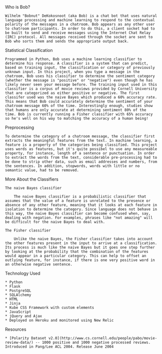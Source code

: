 Who is Bob? 

    Wilhelm "Bobnut" DeKokosnoot (aka Bob) is a chat bot that uses natural language processing and machine learning to respond to the contextual polarity of the messages in a chatroom. Bob appears as any other user to chatroom participants. In order to do this, a client socket had to be built to send and receive messages using the Internet Chat Relay (IRC) protocol. All messages received through the socket are sent to Bob who sorts them and sends the appropriate output back.

Statistical Classification

    Programmed in Python, Bob uses a machine learning classifier to determine his response. A classifier is a system that can predict, based on training input, the classification or category of previously unknown input. In this project, when you type a message in the chatroom, Bob uses his classifier to determine the sentiment category (whether the message is "positive" or "negative") even though he has likely never seen your message before. The training input used in this classifier is a corpus of movie reviews provided by Cornell University that are categorized as either positive or negative. The first classifer used was the naive Bayes which produced a 60% accuracy rate. This means that Bob could accurately determine the sentiment of your chatroom message 60% of the time. Interestingly enough, studies show that humans are only accurate at determining sentiment 80% of the time. Bob is currently running a Fisher classifier with 65% accuracy so he's well on his way to matching the accuracy of a human being!

Preprocessing

    To determine the category of a chatroom message, the classifier first extracts the meaningful features from the text. In machine learning, a feature is a property of the categories being classified. This project uses words as features, but it's quite possibel to use any measureable property, for instance, length of a sentence or punctuation. In order to extract the words from the text, considerable pre-processing had to be done to strip other data, such as email addresses and numbers, from the sentences. In addition, stopwords, words with little or no semantic value, had to be removed. 

More About the Classifiers

    The naive Bayes classifier

        The naive Bayes classifier is a probabilistic classifier that assumes that the value of a feature is unrelated to the presence or absence of any other feature, meaning that it looks at each feature in isolation to determine the category. Since language does not behave in this way, the naive Bayes classifier can become confused when, say, dealing with negation. For examples, phrases like "not amazing" will be difficult for the naive Bayes to deal with. 

    The Fisher classifier
        
        Unlike the naive Bayes, the Fisher classifier takes into account the other features present in the input to arrive at a classification. Its process is much like the naive Bayes but it goes one step further by looking at the probability that the combination of the features would appear in a particular category. This can help to offset an outlying feature, for instance, if there is one very positive word in an otherwise negative sentence. 

Technology Used

    * Python
    * Flask
    * PostgreSQL
    * SQLAlchemy
    * HTML
    * Jinja
    * Kube CSS Framework with custom elements
    * JavaScript
    * jQuery and Ajax
    * Deployed on Heroku and monitored using New Relic

Resources 

    * [Polarity Dataset v2.0](http://www.cs.cornell.edu/people/pabo/movie-review-data/) -- 1000 positive and 1000 negative processed reviews. Introduced in Pang/Lee ACL 2004. Release June 2004